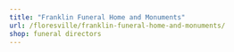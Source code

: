 ```yaml
---
title: "Franklin Funeral Home and Monuments"
url: /floresville/franklin-funeral-home-and-monuments/
shop: funeral directors
---
```

